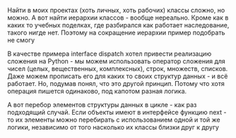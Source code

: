 Найти в моих проектах (хоть личных, хоть рабочих) классы сложно, но можно. А вот найти иерархии классов - вообще нереально. Кроме как в каких то учебных поделках, где разбирался как работает наследование, такого нигде нет. Поэтому на сокращение иерархии пример подобрать не смогу

В качестве примера interface dispatch хотел привести реализацию сложения на Python - мы можем использовать оператор сложения для чисел (целых, вещественных, комплексных), строк, множеств, списков. Даже можем прописать его для каких то своих структур данных - и всё работает. Но, подумав понял, что это другой принцип. Потому что хотя операция пишется одинаково, под капотом разная логика.

А вот перебор элементов структуры данных в цикле - как раз подходящий случай. Если объекты имеют в интерфейсе функцию next - то их элементы можно перебирать с использованием одной и той же логики, независимо от того насколько их классы близки друг к другу
